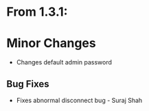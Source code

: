 # From 1.3.1:

# Minor Changes
* Changes default admin password

## Bug Fixes
* Fixes abnormal disconnect bug - Suraj Shah

